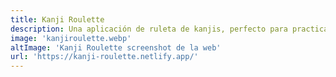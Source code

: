 ```yaml
---
title: Kanji Roulette
description: Una aplicación de ruleta de kanjis, perfecto para practicar tu memorización.
image: 'kanjiroulette.webp'
altImage: 'Kanji Roulette screenshot de la web'
url: 'https://kanji-roulette.netlify.app/'
---
```

